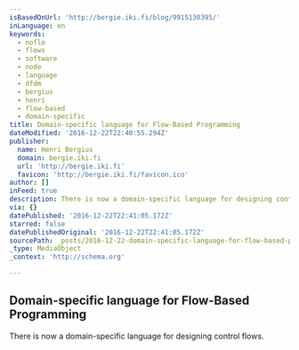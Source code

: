 ```yaml
---
isBasedOnUrl: 'http://bergie.iki.fi/blog/9915130395/'
inLanguage: en
keywords:
  - noflo
  - flows
  - software
  - node
  - language
  - dfdm
  - bergius
  - henri
  - flow-based
  - domain-specific
title: Domain-specific language for Flow-Based Programming
dateModified: '2016-12-22T22:40:55.294Z'
publisher:
  name: Henri Bergius
  domain: bergie.iki.fi
  url: 'http://bergie.iki.fi'
  favicon: 'http://bergie.iki.fi/favicon.ico'
author: []
inFeed: true
description: There is now a domain-specific language for designing control flows.
via: {}
datePublished: '2016-12-22T22:41:05.172Z'
starred: false
datePublishedOriginal: '2016-12-22T22:41:05.172Z'
sourcePath: _posts/2016-12-22-domain-specific-language-for-flow-based-programming.md
_type: MediaObject
_context: 'http://schema.org'

---
```

<article style=""><h1>Domain-specific language for Flow-Based Programming</h1><p>There is now a domain-specific language for designing control flows.</p></article>